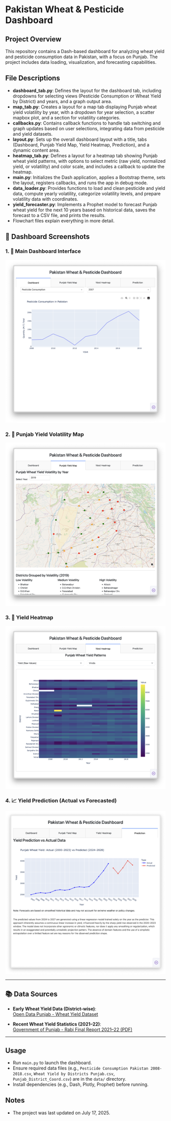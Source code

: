 # Pakistan Wheat & Pesticide Dashboard

## Project Overview
This repository contains a Dash-based dashboard for analyzing wheat yield and pesticide consumption data in Pakistan, with a focus on Punjab. The project includes data loading, visualization, and forecasting capabilities.

## File Descriptions
- **dashboard_tab.py**: Defines the layout for the dashboard tab, including dropdowns for selecting views (Pesticide Consumption or Wheat Yield by District) and years, and a graph output area.
- **map_tab.py**: Creates a layout for a map tab displaying Punjab wheat yield volatility by year, with a dropdown for year selection, a scatter mapbox plot, and a section for volatility categories.
- **callbacks.py**: Contains callback functions to handle tab switching and graph updates based on user selections, integrating data from pesticide and yield datasets.
- **layout.py**: Sets up the overall dashboard layout with a title, tabs (Dashboard, Punjab Yield Map, Yield Heatmap, Prediction), and a dynamic content area.
- **heatmap_tab.py**: Defines a layout for a heatmap tab showing Punjab wheat yield patterns, with options to select metric (raw yield, normalized yield, or volatility) and color scale, and includes a callback to update the heatmap.
- **main.py**: Initializes the Dash application, applies a Bootstrap theme, sets the layout, registers callbacks, and runs the app in debug mode.
- **data_loader.py**: Provides functions to load and clean pesticide and yield data, compute yearly volatility, categorize volatility levels, and prepare volatility data with coordinates.
- **yield_forecaster.py**: Implements a Prophet model to forecast Punjab wheat yield for the next 10 years based on historical data, saves the forecast to a CSV file, and prints the results.
- Flowchart files explain everything in more detail.

## 📸 Dashboard Screenshots

### 1. 🧭 Main Dashboard Interface
![Main Dashboard](Images/Dashboard.png)

### 2. 📍 Punjab Yield Volatility Map
![Volatility Map](Images/PunjabWheatYieldVolatility.png)

### 3. 🌾 Yield Heatmap
![Yield Heatmap](Images/PunjabWheatYieldpatterns.png)

### 4. 📈 Yield Prediction (Actual vs Forecasted)
![Prediction Graph](Images/YieldPredictionData.png)

---

## 📚 Data Sources

- **Early Wheat Yield Data (District-wise)**:  
  [Open Data Punjab - Wheat Yield Dataset](https://opendata.com.pk/dataset/area-sown-production-and-yield-per-hectare-of-wheat-by-districts-punjab/resource/5871026e-1918-43b4-b7ba-7578bdcd4123)

- **Recent Wheat Yield Statistics (2021–22)**:  
  [Government of Punjab - Rabi Final Report 2021–22 (PDF)](https://crs.agripunjab.gov.pk/urdu/system/files/12-Book%20Rabi%20Final%202021-22.pdf?utm_source=chatgpt.com)

---

## Usage
- Run `main.py` to launch the dashboard.
- Ensure required data files (e.g., `Pesticide Consumption Pakistan 2008-2018.csv`, `Wheat Yield by Districts Punjab.csv`, `Punjab_District_Coord.csv`) are in the `data/` directory.
- Install dependencies (e.g., Dash, Plotly, Prophet) before running.

## Notes
- The project was last updated on July 17, 2025.
